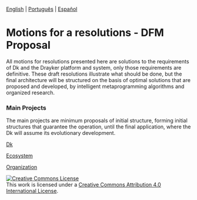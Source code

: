 [English](./README.md) | [Português](./README.PT.md) |  [Español](./README.ES.md)

# Motions for a resolutions - DFM Proposal 
All motions for resolutions presented here are solutions to the requirements of Dk and the Drayker platform and system, only those requirements are definitive. These draft resolutions illustrate what should be done, but the final architecture will be structured on the basis of optimal solutions that are proposed and developed, by intelligent metaprogramming algorithms and organized research.

### Main Projects
The main projects are minimum proposals of initial structure, forming initial structures that guarantee the operation, until the final application, where the Dk will assume its evolutionary development.

[Dk](./dk)

[Ecosystem](./ecosystem)

[Organization](./organization)



<a rel="license" href="http://creativecommons.org/licenses/by/4.0/"><img alt="Creative Commons License" style="border-width:0" src="https://i.creativecommons.org/l/by/4.0/88x31.png" /></a><br />This work is licensed under a <a rel="license" href="http://creativecommons.org/licenses/by/4.0/">Creative Commons Attribution 4.0 International License</a>.
